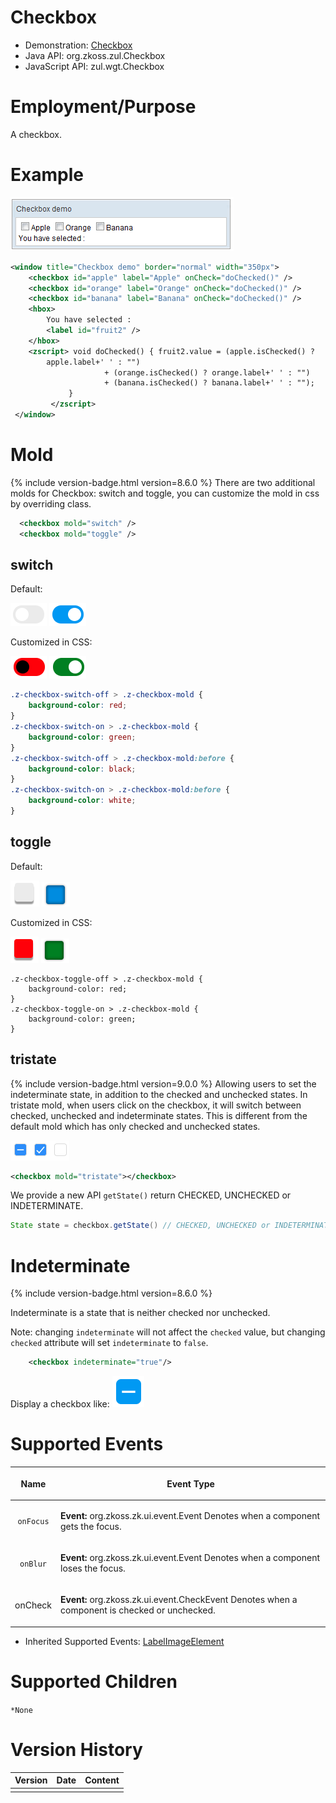 

# Checkbox

- Demonstration: [Checkbox](http://www.zkoss.org/zkdemo/input/checkbox)
- Java API: <javadoc>org.zkoss.zul.Checkbox</javadoc>
- JavaScript API: <javadoc directory="jsdoc">zul.wgt.Checkbox</javadoc>


# Employment/Purpose

A checkbox.

# Example

![](/zk_component_ref/images/ZKComRef_Checkbox_Example.png)

```xml
<window title="Checkbox demo" border="normal" width="350px">
    <checkbox id="apple" label="Apple" onCheck="doChecked()" />
    <checkbox id="orange" label="Orange" onCheck="doChecked()" />
    <checkbox id="banana" label="Banana" onCheck="doChecked()" />
    <hbox>
        You have selected :
        <label id="fruit2" />
    </hbox>
    <zscript> void doChecked() { fruit2.value = (apple.isChecked() ?
        apple.label+' ' : "") 
                     + (orange.isChecked() ? orange.label+' ' : "") 
                     + (banana.isChecked() ? banana.label+' ' : "");
             }
         </zscript>
 </window>
```

# Mold

{% include version-badge.html version=8.6.0 %} There are two additional molds for
Checkbox: switch and toggle, you can customize the mold in css by
overriding class.

```xml
  <checkbox mold="switch" />
  <checkbox mold="toggle" />
```

## switch

Default:

![](/zk_component_ref/images/Switch-off.png) 
![](/zk_component_ref/images/Switch-on.png)

Customized in CSS:

![](/zk_component_ref/images/Switch-off-customized.png)
![](/zk_component_ref/images/Switch-on-customized.png)

```css
.z-checkbox-switch-off > .z-checkbox-mold {
    background-color: red;
}
.z-checkbox-switch-on > .z-checkbox-mold {
    background-color: green;
}
.z-checkbox-switch-off > .z-checkbox-mold:before {
    background-color: black;
}
.z-checkbox-switch-on > .z-checkbox-mold:before {
    background-color: white;
}
```

## toggle

Default:

![](/zk_component_ref/images/Toggle-off.png) ![](/zk_component_ref/images/Toggle-on.png)

Customized in CSS:

![](/zk_component_ref/images/Toggle-off-customized.png)
![](/zk_component_ref/images/Toggle-on-customized.png)

    .z-checkbox-toggle-off > .z-checkbox-mold {
        background-color: red;
    }
    .z-checkbox-toggle-on > .z-checkbox-mold {
        background-color: green;
    }

## tristate

{% include version-badge.html version=9.0.0 %} Allowing users to set the
indeterminate state, in addition to the checked and unchecked states. In
tristate mold, when users click on the checkbox, it will switch between
checked, unchecked and indeterminate states. This is different from the
default mold which has only checked and unchecked states.

![](/zk_component_ref/images/Tristate.png)

```xml
<checkbox mold="tristate"></checkbox>
```

We provide a new API `getState()` return CHECKED, UNCHECKED or
INDETERMINATE.

```java
State state = checkbox.getState() // CHECKED, UNCHECKED or INDETERMINATE
```

# Indeterminate

{% include version-badge.html version=8.6.0 %}

Indeterminate is a state that is neither checked nor unchecked.

Note: changing `indeterminate` will not affect the `checked` value, but
changing `checked` attribute will set `indeterminate` to `false`.

```xml
    <checkbox indeterminate="true"/>
```

Display a checkbox like: ![](/zk_component_ref/images/Indeterminate.png)

# Supported Events

<table>
<thead>
<tr class="header">
<th><center>
<p>Name</p>
</center></th>
<th><center>
<p>Event Type</p>
</center></th>
</tr>
</thead>
<tbody>
<tr class="odd">
<td><center>
<p><code>onFocus</code></p>
</center></td>
<td><p><strong>Event:</strong>
<javadoc>org.zkoss.zk.ui.event.Event</javadoc> Denotes when a component
gets the focus.</p></td>
</tr>
<tr class="even">
<td><center>
<p><code>onBlur</code></p>
</center></td>
<td><p><strong>Event:</strong>
<javadoc>org.zkoss.zk.ui.event.Event</javadoc> Denotes when a component
loses the focus.</p></td>
</tr>
<tr class="odd">
<td><center>
<p>onCheck</p>
</center></td>
<td><p><strong>Event:</strong>
<javadoc>org.zkoss.zk.ui.event.CheckEvent</javadoc> Denotes when a
component is checked or unchecked.</p></td>
</tr>
</tbody>
</table>

- Inherited Supported Events: [ LabelImageElement]({{site.baseurl}}/zk_component_ref/base_components/labelimageelement#Supported_Events)

# Supported Children

`*None`

# Version History



| Version | Date | Content |
|---------|------|---------|
|         |      |         |


